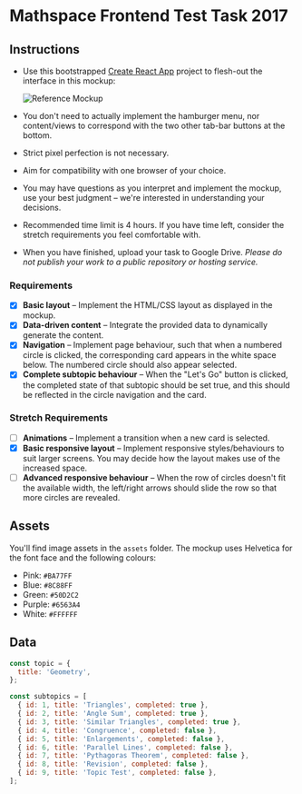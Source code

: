 # Mathspace Frontend Test Task 2017

## Instructions

- Use this bootstrapped [Create React App](https://github.com/facebookincubator/create-react-app) project to flesh-out the interface in this mockup:

  ![Reference Mockup](assets/mockup.png)

- You don't need to actually implement the hamburger menu, nor content/views to correspond with the two other tab-bar buttons at the bottom.

- Strict pixel perfection is not necessary.

- Aim for compatibility with one browser of your choice.

- You may have questions as you interpret and implement the mockup, use your best judgment – we're interested in understanding your decisions.

- Recommended time limit is 4 hours. If you have time left, consider the stretch requirements you feel comfortable with.

- When you have finished, upload your task to Google Drive. _Please do not publish your work to a public repository or hosting service._

### Requirements

- [x] **Basic layout** – Implement the HTML/CSS layout as displayed in the mockup.
- [x] **Data-driven content** – Integrate the provided data to dynamically generate the content.
- [x] **Navigation** – Implement page behaviour, such that when a numbered circle is clicked, the corresponding card appears in the white space below. The numbered circle should also appear selected.
- [x] **Complete subtopic behaviour** – When the "Let's Go" button is clicked, the completed state of that subtopic should be set true, and this should be reflected in the circle navigation and the card.

### Stretch Requirements

- [ ] **Animations** – Implement a transition when a new card is selected.
- [x] **Basic responsive layout** – Implement responsive styles/behaviours to suit larger screens. You may decide how the layout makes use of the increased space.
- [ ] **Advanced responsive behaviour** – When the row of circles doesn't fit the available width, the left/right arrows should slide the row so that more circles are revealed.

## Assets

You'll find image assets in the `assets` folder. The mockup uses Helvetica for the font face and the following colours:

- Pink: `#BA77FF`
- Blue: `#8C88FF`
- Green: `#50D2C2`
- Purple: `#6563A4`
- White: `#FFFFFF`

## Data

```js
const topic = {
  title: 'Geometry',
};

const subtopics = [
  { id: 1, title: 'Triangles', completed: true },
  { id: 2, title: 'Angle Sum', completed: true },
  { id: 3, title: 'Similar Triangles', completed: true },
  { id: 4, title: 'Congruence', completed: false },
  { id: 5, title: 'Enlargements', completed: false },
  { id: 6, title: 'Parallel Lines', completed: false },
  { id: 7, title: 'Pythagoras Theorem', completed: false },
  { id: 8, title: 'Revision', completed: false },
  { id: 9, title: 'Topic Test', completed: false },
];
```
